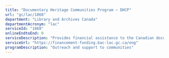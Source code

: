 ```yaml
---
title: "Documentary Heritage Communities Program – DHCP"
url: "gc/lac/1868"
department: "Library and Archives Canada"
departmentAcronym: "lac"
serviceId: "1868"
onlineEndtoEnd: 0
serviceDescription: "Provides financial assistance to the Canadian documentary heritage community with the goal of ensuring that Canada’s continuing memory is documented and accessible to current and future generations. Organizations may apply for funding through the annual call for proposals on Library and Archives Canada (LAC) Funding Portal."
serviceUrl: "https://financement-funding.bac-lac.gc.ca/eng"
programDescription: "Outreach and support to communities"
---
```


